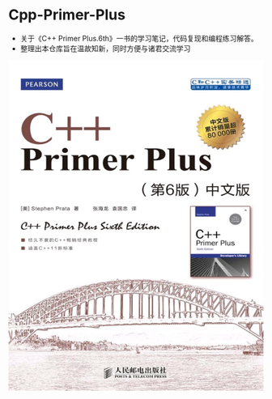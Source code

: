 # Cpp-Primer-Plus
- 关于《C++ Primer Plus.6th》一书的学习笔记，代码复现和编程练习解答。  
- 整理出本仓库旨在温故知新，同时方便与诸君交流学习


![](https://raw.githubusercontent.com/tian-jun/photo/main/image/Screen%20Shot%202022-06-22%20at%2016.38.45.png)
